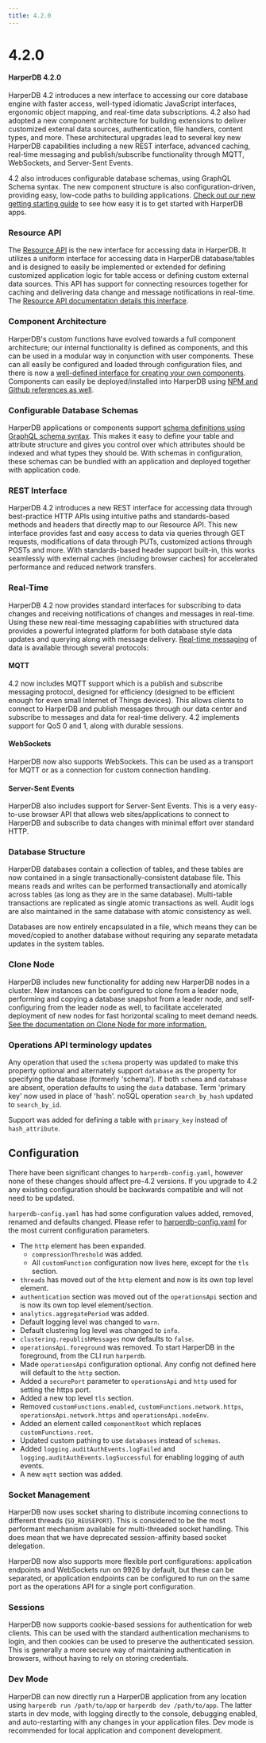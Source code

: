 ```yaml
---
title: 4.2.0
---
```


# 4.2.0

#### HarperDB 4.2.0

HarperDB 4.2 introduces a new interface to accessing our core database engine with faster access, well-typed idiomatic JavaScript interfaces, ergonomic object mapping, and real-time data subscriptions. 4.2 also had adopted a new component architecture for building extensions to deliver customized external data sources, authentication, file handlers, content types, and more. These architectural upgrades lead to several key new HarperDB capabilities including a new REST interface, advanced caching, real-time messaging and publish/subscribe functionality through MQTT, WebSockets, and Server-Sent Events.

4.2 also introduces configurable database schemas, using GraphQL Schema syntax. The new component structure is also configuration-driven, providing easy, low-code paths to building applications. [Check out our new getting starting guide](/docs/getting-started) to see how easy it is to get started with HarperDB apps.

### Resource API

The [Resource API](/docs/reference/resources) is the new interface for accessing data in HarperDB. It utilizes a uniform interface for accessing data in HarperDB database/tables and is designed to easily be implemented or extended for defining customized application logic for table access or defining custom external data sources. This API has support for connecting resources together for caching and delivering data change and message notifications in real-time. The [Resource API documentation details this interface](/docs/reference/resources).

### Component Architecture

HarperDB's custom functions have evolved towards a full component architecture; our internal functionality is defined as components, and this can be used in a modular way in conjunction with user components. These can all easily be configured and loaded through configuration files, and there is now a [well-defined interface for creating your own components](/docs/reference/components/extensions). Components can easily be deployed/installed into HarperDB using [NPM and Github references as well](/docs/reference/components/applications?_highlight=github#adding-components-to-root).

### Configurable Database Schemas

HarperDB applications or components support [schema definitions using GraphQL schema syntax](/docs/developers/applications/defining-schemas). This makes it easy to define your table and attribute structure and gives you control over which attributes should be indexed and what types they should be. With schemas in configuration, these schemas can be bundled with an application and deployed together with application code.

### REST Interface

HarperDB 4.2 introduces a new REST interface for accessing data through best-practice HTTP APIs using intuitive paths and standards-based methods and headers that directly map to our Resource API. This new interface provides fast and easy access to data via queries through GET requests, modifications of data through PUTs, customized actions through POSTs and more. With standards-based header support built-in, this works seamlessly with external caches (including browser caches) for accelerated performance and reduced network transfers.

### Real-Time

HarperDB 4.2 now provides standard interfaces for subscribing to data changes and receiving notifications of changes and messages in real-time. Using these new real-time messaging capabilities with structured data provides a powerful integrated platform for both database style data updates and querying along with message delivery. [Real-time messaging](/docs/developers/real-time) of data is available through several protocols:

#### MQTT

4.2 now includes MQTT support which is a publish and subscribe messaging protocol, designed for efficiency (designed to be efficient enough for even small Internet of Things devices). This allows clients to connect to HarperDB and publish messages through our data center and subscribe to messages and data for real-time delivery. 4.2 implements support for QoS 0 and 1, along with durable sessions.

#### WebSockets

HarperDB now also supports WebSockets. This can be used as a transport for MQTT or as a connection for custom connection handling.

#### Server-Sent Events

HarperDB also includes support for Server-Sent Events. This is a very easy-to-use browser API that allows web sites/applications to connect to HarperDB and subscribe to data changes with minimal effort over standard HTTP.

### Database Structure

HarperDB databases contain a collection of tables, and these tables are now contained in a single transactionally-consistent database file. This means reads and writes can be performed transactionally and atomically across tables (as long as they are in the same database). Multi-table transactions are replicated as single atomic transactions as well. Audit logs are also maintained in the same database with atomic consistency as well.

Databases are now entirely encapsulated in a file, which means they can be moved/copied to another database without requiring any separate metadata updates in the system tables.

### Clone Node

HarperDB includes new functionality for adding new HarperDB nodes in a cluster. New instances can be configured to clone from a leader node, performing and copying a database snapshot from a leader node, and self-configuring from the leader node as well, to facilitate accelerated deployment of new nodes for fast horizontal scaling to meet demand needs. [See the documentation on Clone Node for more information.](/docs/administration/cloning)

### Operations API terminology updates

Any operation that used the `schema` property was updated to make this property optional and alternately support `database` as the property for specifying the database (formerly 'schema'). If both `schema` and `database` are absent, operation defaults to using the `data` database. Term 'primary key' now used in place of 'hash'. noSQL operation `search_by_hash` updated to `search_by_id`.

Support was added for defining a table with `primary_key` instead of `hash_attribute`.

## Configuration

There have been significant changes to `harperdb-config.yaml`, however none of these changes should affect pre-4.2 versions. If you upgrade to 4.2 any existing configuration should be backwards compatible and will not need to be updated.

`harperdb-config.yaml` has had some configuration values added, removed, renamed and defaults changed. Please refer to [harperdb-config.yaml](/docs/deployments/configuration) for the most current configuration parameters.

- The `http` element has been expanded.
  - `compressionThreshold` was added.
  - All `customFunction` configuration now lives here, except for the `tls` section.
- `threads` has moved out of the `http` element and now is its own top level element.
- `authentication` section was moved out of the `operationsApi` section and is now its own top level element/section.
- `analytics.aggregatePeriod` was added.
- Default logging level was changed to `warn`.
- Default clustering log level was changed to `info`.
- `clustering.republishMessages` now defaults to `false`.
- `operationsApi.foreground` was removed. To start HarperDB in the foreground, from the CLI run `harperdb`.
- Made `operationsApi` configuration optional. Any config not defined here will default to the `http` section.
- Added a `securePort` parameter to `operationsApi` and `http` used for setting the https port.
- Added a new top level `tls` section.
- Removed `customFunctions.enabled`, `customFunctions.network.https`, `operationsApi.network.https` and `operationsApi.nodeEnv`.
- Added an element called `componentRoot` which replaces `customFunctions.root`.
- Updated custom pathing to use `databases` instead of `schemas`.
- Added `logging.auditAuthEvents.logFailed` and `logging.auditAuthEvents.logSuccessful` for enabling logging of auth events.
- A new `mqtt` section was added.

### Socket Management

HarperDB now uses socket sharing to distribute incoming connections to different threads (`SO_REUSEPORT`). This is considered to be the most performant mechanism available for multi-threaded socket handling. This does mean that we have deprecated session-affinity based socket delegation.

HarperDB now also supports more flexible port configurations: application endpoints and WebSockets run on 9926 by default, but these can be separated, or application endpoints can be configured to run on the same port as the operations API for a single port configuration.

### Sessions

HarperDB now supports cookie-based sessions for authentication for web clients. This can be used with the standard authentication mechanisms to login, and then cookies can be used to preserve the authenticated session. This is generally a more secure way of maintaining authentication in browsers, without having to rely on storing credentials.

### Dev Mode

HarperDB can now directly run a HarperDB application from any location using `harperdb run /path/to/app` or `harperdb dev /path/to/app`. The latter starts in dev mode, with logging directly to the console, debugging enabled, and auto-restarting with any changes in your application files. Dev mode is recommended for local application and component development.
